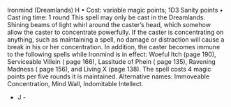 Ironmind (Dreamlands) H
• Cost:  variable magic points; 1D3 Sanity points
•
 Cast
ing time: 1 round
This spell may only be cast in the Dreamlands. Shining 
beams of light whirl around the caster’s head, which 
somehow allow the caster to concentrate powerfully. If the 
caster is concentrating on anything, such as maintaining a 
spell, no damage or distraction will cause a break in his or 
her concentration. In addition, the caster becomes immune 
to the following spells while Ironmind is in effect: Woeful 
Itch (page 190), Serviceable Villein ( page 166), Lassitude 
of Phein ( page 135), Ravening Madness ( page 156), and 
Living X (page 138).
The spell costs 4 magic points per five rounds it is 
maintained. 
Alternative names: Immoveable Concentration, Mind Wall, 
Indomitable Intellect.
- J -
